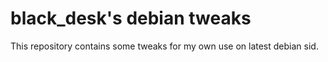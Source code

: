 # black_desk's debian tweaks

This repository contains some tweaks for my own use on latest debian sid.
